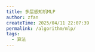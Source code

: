 ```yaml
---
title: 多层感知机MLP
author: zfan
createTime: 2025/04/11 22:07:39
permalink: /algorithm/mlp/
tags:
  - 算法
---
```

